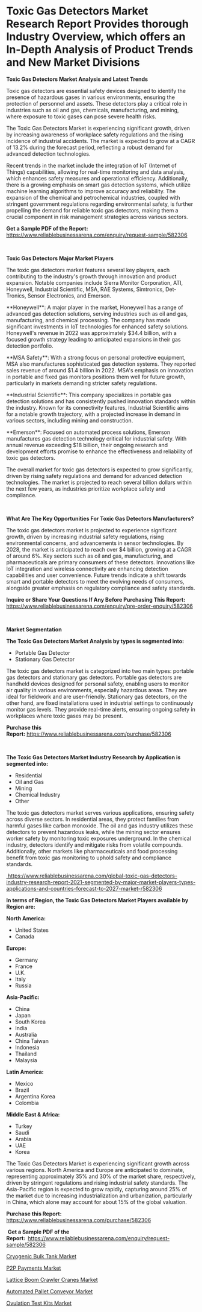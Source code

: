 <p><h1>Toxic Gas Detectors Market Research Report Provides thorough Industry Overview, which offers an In-Depth Analysis of Product Trends and New Market Divisions</h1></p><p><strong>Toxic Gas Detectors Market Analysis and Latest Trends</strong></p>
<p><p>Toxic gas detectors are essential safety devices designed to identify the presence of hazardous gases in various environments, ensuring the protection of personnel and assets. These detectors play a critical role in industries such as oil and gas, chemicals, manufacturing, and mining, where exposure to toxic gases can pose severe health risks.</p><p>The Toxic Gas Detectors Market is experiencing significant growth, driven by increasing awareness of workplace safety regulations and the rising incidence of industrial accidents. The market is expected to grow at a CAGR of 13.2% during the forecast period, reflecting a robust demand for advanced detection technologies. </p><p>Recent trends in the market include the integration of IoT (Internet of Things) capabilities, allowing for real-time monitoring and data analysis, which enhances safety measures and operational efficiency. Additionally, there is a growing emphasis on smart gas detection systems, which utilize machine learning algorithms to improve accuracy and reliability. The expansion of the chemical and petrochemical industries, coupled with stringent government regulations regarding environmental safety, is further propelling the demand for reliable toxic gas detectors, making them a crucial component in risk management strategies across various sectors.</p></p>
<p><strong>Get a Sample PDF of the Report:&nbsp;</strong> <a href="https://www.reliablebusinessarena.com/enquiry/request-sample/582306?utm_campaign=1172&utm_medium=2&utm_source=Github&utm_content=ia&utm_term=03102024&utm_id=toxic-gas-detectors">https://www.reliablebusinessarena.com/enquiry/request-sample/582306</a></p>
<p>&nbsp;</p>
<p><strong>Toxic Gas Detectors Major Market Players</strong></p>
<p><p>The toxic gas detectors market features several key players, each contributing to the industry's growth through innovation and product expansion. Notable companies include Sierra Monitor Corporation, ATI, Honeywell, Industrial Scientific, MSA, RAE Systems, Simtronics, Det-Tronics, Sensor Electronics, and Emerson.</p><p>**Honeywell**: A major player in the market, Honeywell has a range of advanced gas detection solutions, serving industries such as oil and gas, manufacturing, and chemical processing. The company has made significant investments in IoT technologies for enhanced safety solutions. Honeywell's revenue in 2022 was approximately $34.4 billion, with a focused growth strategy leading to anticipated expansions in their gas detection portfolio.</p><p>**MSA Safety**: With a strong focus on personal protective equipment, MSA also manufactures sophisticated gas detection systems. They reported sales revenue of around $1.4 billion in 2022. MSA's emphasis on innovation in portable and fixed gas monitors positions them well for future growth, particularly in markets demanding stricter safety regulations.</p><p>**Industrial Scientific**: This company specializes in portable gas detection solutions and has consistently pushed innovation standards within the industry. Known for its connectivity features, Industrial Scientific aims for a notable growth trajectory, with a projected increase in demand in various sectors, including mining and construction.</p><p>**Emerson**: Focused on automated process solutions, Emerson manufactures gas detection technology critical for industrial safety. With annual revenue exceeding $18 billion, their ongoing research and development efforts promise to enhance the effectiveness and reliability of toxic gas detectors.</p><p>The overall market for toxic gas detectors is expected to grow significantly, driven by rising safety regulations and demand for advanced detection technologies. The market is projected to reach several billion dollars within the next few years, as industries prioritize workplace safety and compliance.</p></p>
<p>&nbsp;</p>
<p><strong>What Are The Key Opportunities For Toxic Gas Detectors Manufacturers?</strong></p>
<p><p>The toxic gas detectors market is projected to experience significant growth, driven by increasing industrial safety regulations, rising environmental concerns, and advancements in sensor technologies. By 2028, the market is anticipated to reach over $4 billion, growing at a CAGR of around 6%. Key sectors such as oil and gas, manufacturing, and pharmaceuticals are primary consumers of these detectors. Innovations like IoT integration and wireless connectivity are enhancing detection capabilities and user convenience. Future trends indicate a shift towards smart and portable detectors to meet the evolving needs of consumers, alongside greater emphasis on regulatory compliance and safety standards.</p></p>
<p><strong>Inquire or Share Your Questions If Any Before Purchasing This Report:</strong> <a href="https://www.reliablebusinessarena.com/enquiry/pre-order-enquiry/582306?utm_campaign=1172&utm_medium=2&utm_source=Github&utm_content=ia&utm_term=03102024&utm_id=toxic-gas-detectors">https://www.reliablebusinessarena.com/enquiry/pre-order-enquiry/582306</a></p>
<p>&nbsp;</p>
<p><strong>Market Segmentation</strong></p>
<p><strong>The Toxic Gas Detectors Market Analysis by types is segmented into:</strong></p>
<p><ul><li>Portable Gas Detector</li><li>Stationary Gas Detector</li></ul></p>
<p><p>The toxic gas detectors market is categorized into two main types: portable gas detectors and stationary gas detectors. Portable gas detectors are handheld devices designed for personal safety, enabling users to monitor air quality in various environments, especially hazardous areas. They are ideal for fieldwork and are user-friendly. Stationary gas detectors, on the other hand, are fixed installations used in industrial settings to continuously monitor gas levels. They provide real-time alerts, ensuring ongoing safety in workplaces where toxic gases may be present.</p></p>
<p><strong>Purchase this Report:&nbsp;</strong><a href="https://www.reliablebusinessarena.com/purchase/582306?utm_campaign=1172&utm_medium=2&utm_source=Github&utm_content=ia&utm_term=03102024&utm_id=toxic-gas-detectors">https://www.reliablebusinessarena.com/purchase/582306</a></p>
<p>&nbsp;</p>
<p><strong>The Toxic Gas Detectors Market Industry Research by Application is segmented into:</strong></p>
<p><ul><li>Residential</li><li>Oil and Gas</li><li>Mining</li><li>Chemical Industry</li><li>Other</li></ul></p>
<p><p>The toxic gas detectors market serves various applications, ensuring safety across diverse sectors. In residential areas, they protect families from harmful gases like carbon monoxide. The oil and gas industry utilizes these detectors to prevent hazardous leaks, while the mining sector ensures worker safety by monitoring toxic exposures underground. In the chemical industry, detectors identify and mitigate risks from volatile compounds. Additionally, other markets like pharmaceuticals and food processing benefit from toxic gas monitoring to uphold safety and compliance standards.</p></p>
<p><a href="https://www.reliablebusinessarena.com/global-toxic-gas-detectors-industry-research-report-2021-segmented-by-major-market-players-types-applications-and-countries-forecast-to-2027-market-r582306?utm_campaign=1172&utm_medium=2&utm_source=Github&utm_content=ia&utm_term=03102024&utm_id=toxic-gas-detectors">&nbsp;https://www.reliablebusinessarena.com/global-toxic-gas-detectors-industry-research-report-2021-segmented-by-major-market-players-types-applications-and-countries-forecast-to-2027-market-r582306</a></p>
<p><strong>In terms of Region, the Toxic Gas Detectors Market Players available by Region are:</strong></p>
<p>
    <p> <strong> North America: </strong>
        <ul>
            <li>United States</li>
            <li>Canada</li>
        </ul>
        </p> 
    <p> <strong> Europe: </strong>
        <ul>
            <li>Germany</li>
            <li>France</li>
            <li>U.K.</li>
            <li>Italy</li>
            <li>Russia</li>
        </ul>
        </p> 
    <p> <strong> Asia-Pacific: </strong>
        <ul>
            <li>China</li>
            <li>Japan</li>
            <li>South Korea</li>
            <li>India</li>
            <li>Australia</li>
            <li>China Taiwan</li>
            <li>Indonesia</li>
            <li>Thailand</li>
            <li>Malaysia</li>
        </ul>
        </p> 
    <p> <strong> Latin America: </strong>
        <ul>
            <li>Mexico</li>
            <li>Brazil</li>
            <li>Argentina Korea</li>
            <li>Colombia</li>
        </ul>
        </p> 
    <p> <strong> Middle East & Africa: </strong>
        <ul>
            <li>Turkey</li>
            <li>Saudi</li>
            <li>Arabia</li>
            <li>UAE</li>
            <li>Korea</li>
        </ul>
    </p>
    </p>
<p><p>The Toxic Gas Detectors Market is experiencing significant growth across various regions. North America and Europe are anticipated to dominate, representing approximately 35% and 30% of the market share, respectively, driven by stringent regulations and rising industrial safety standards. The Asia-Pacific region is expected to grow rapidly, capturing around 25% of the market due to increasing industrialization and urbanization, particularly in China, which alone may account for about 15% of the global valuation.</p></p>
<p><strong>Purchase this Report: </strong><a href="https://www.reliablebusinessarena.com/purchase/582306?utm_campaign=1172&utm_medium=2&utm_source=Github&utm_content=ia&utm_term=03102024&utm_id=toxic-gas-detectors">https://www.reliablebusinessarena.com/purchase/582306</a></p>
<p>&nbsp;<strong>Get a Sample PDF of the Report:&nbsp;&nbsp;</strong><a href="https://www.reliablebusinessarena.com/enquiry/request-sample/582306?utm_campaign=1172&utm_medium=2&utm_source=Github&utm_content=ia&utm_term=03102024&utm_id=toxic-gas-detectors">https://www.reliablebusinessarena.com/enquiry/request-sample/582306</a></p>
<p><strong></strong></p>
<p><p><a href="https://www.linkedin.com/pulse/emerging-trends-cryogenic-bulk-tank-market-global-outlook-8n6ee?trackingId=D6fr0tFxQIGdSnktgS%2Fe3Q%3D%3D&utm_campaign=1172&utm_medium=2&utm_source=Github&utm_content=ia&utm_term=03102024&utm_id=toxic-gas-detectors">Cryogenic Bulk Tank Market</a></p><p><a href="https://issuu.com/reportprime-2/docs/p2p-payments-market-size-2030.pptx_184bf149eea3af?utm_campaign=1172&utm_medium=2&utm_source=Github&utm_content=ia&utm_term=03102024&utm_id=toxic-gas-detectors">P2P Payments Market</a></p><p><a href="https://www.linkedin.com/pulse/what-influencing-future-lattice-boom-crawler-cranes-market-n4wof?trackingId=RL0VrZMwTxSR3Ar0ZAAkBg%3D%3D&utm_campaign=1172&utm_medium=2&utm_source=Github&utm_content=ia&utm_term=03102024&utm_id=toxic-gas-detectors">Lattice Boom Crawler Cranes Market</a></p><p><a href="https://www.linkedin.com/pulse/what-influencing-future-automated-pallet-conveyor-market-insights-ikquf?trackingId=r7shQlpTT3qJ0v1UI0drrw%3D%3D&utm_campaign=1172&utm_medium=2&utm_source=Github&utm_content=ia&utm_term=03102024&utm_id=toxic-gas-detectors">Automated Pallet Conveyor Market</a></p><p><a href="https://issuu.com/reportprime-2/docs/ovulation-test-kits-market-size-203_16176471e6609c?utm_campaign=1172&utm_medium=2&utm_source=Github&utm_content=ia&utm_term=03102024&utm_id=toxic-gas-detectors">Ovulation Test Kits Market</a></p></p>